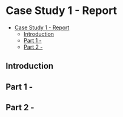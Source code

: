 # Case Study 1 - Report

- [Case Study 1 - Report](#case-study-1---report)
  - [Introduction](#introduction)
  - [Part 1 -](#part-1--)
  - [Part 2 -](#part-2--)

## Introduction

## Part 1 - 

## Part 2 - 

